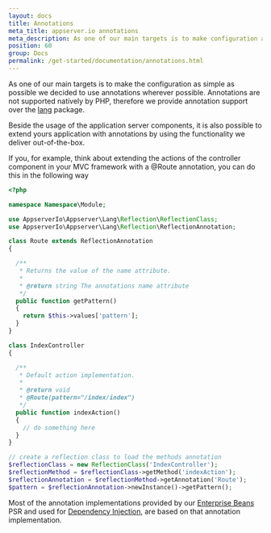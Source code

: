 ```yaml
---
layout: docs
title: Annotations
meta_title: appserver.io annotations
meta_description: As one of our main targets is to make configuration as simple as possible we decided to use annotations wherever possible.
position: 60
group: Docs
permalink: /get-started/documentation/annotations.html
---
```


As one of our main targets is to make the configuration as simple as possible we decided to use
annotations wherever possible. Annotations are not supported natively by PHP, therefore we provide
annotation support over the [lang](https://github.com/appserver-io/lang) package.

Beside the usage of the application server components, it is also possible to extend yours 
application with annotations by using the functionality we deliver out-of-the-box.

If you, for example, think about extending the actions of the controller component in your
MVC framework with a @Route annotation, you can do this in the following way

```php
<?php

namespace Namespace\Module;

use AppserverIo\Appserver\Lang\Reflection\ReflectionClass;
use AppserverIo\Appserver\Lang\Reflection\ReflectionAnnotation;

class Route extends ReflectionAnnotation
{

  /**
   * Returns the value of the name attribute.
   *
   * @return string The annotations name attribute
   */
  public function getPattern()
  {
    return $this->values['pattern'];
  }
}

class IndexController
{

  /**
   * Default action implementation.
   * 
   * @return void
   * @Route(pattern="/index/index")
   */
  public function indexAction()
  {
    // do something here
  }
}

// create a reflection class to load the methods annotation 
$reflectionClass = new ReflectionClass('IndexController');
$reflectionMethod = $reflectionClass->getMethod('indexAction');
$reflectionAnnotation = $reflectionMethod->getAnnotation('Route');
$pattern = $reflectionAnnotation->newInstance()->getPattern();
```

Most of the annotation implementations provided by our [Enterprise Beans](https://github.com/appserver-io-psr/epb)
PSR and used for [Dependency Injection](#dependency-injection), are based on that annotation implementation.
